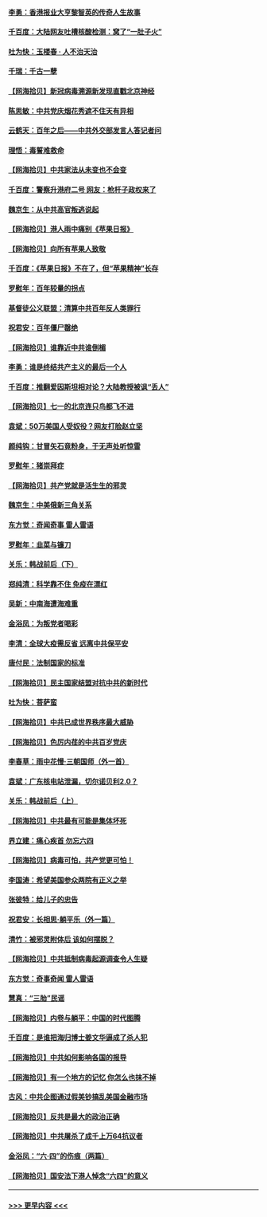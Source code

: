 #### [李勇：香港报业大亨黎智英的传奇人生故事](../pages/nsc993/n13055258.md?t=06291803) 
#### [千百度：大陆网友吐槽核酸检测：窝了“一肚子火”](../pages/nsc993/n13055194.md?t=06291803) 
#### [吐为快：玉楼春 · 人不治天治](../pages/nsc993/n13054028.md?t=06291803) 
#### [千瑞：千古一孽](../pages/nsc993/n13054016.md?t=06291803) 
#### [【网海拾贝】新冠病毒溯源新发现直戳北京神经](../pages/nsc993/n13052425.md?t=06291803) 
#### [陈思敏：中共党庆烟花秀遮不住天有异相](../pages/nsc993/n13052020.md?t=06291803) 
#### [云鹤天：百年之后——中共外交部发言人答记者问](../pages/nsc993/n13051604.md?t=06291803) 
#### [理悟：毒誓难救命](../pages/nsc993/n13051601.md?t=06291803) 
#### [【网海拾贝】中共家法从未变也不会变](../pages/nsc993/n13050366.md?t=06291803) 
#### [千百度：警察升港府二号 网友：枪杆子政权来了](../pages/nsc993/n13050261.md?t=06291803) 
#### [魏京生：从中共高官叛逃说起](../pages/nsc993/n13048997.md?t=06291803) 
#### [【网海拾贝】港人雨中痛别《苹果日报》](../pages/nsc993/n13048941.md?t=06291803) 
#### [【网海拾贝】向所有苹果人致敬](../pages/nsc993/n13046795.md?t=06291803) 
#### [千百度：《苹果日报》不在了，但“苹果精神”长存](../pages/nsc993/n13046703.md?t=06291803) 
#### [罗慰年：百年较量的拐点](../pages/nsc993/n13046542.md?t=06291803) 
#### [基督徒公义联盟：清算中共百年反人类罪行](../pages/nsc993/n13046499.md?t=06291803) 
#### [祝君安：百年僵尸罄绝](../pages/nsc993/n13045595.md?t=06291803) 
#### [【网海拾贝】谁靠近中共谁倒楣](../pages/nsc993/n13044667.md?t=06291803) 
#### [李勇：谁是终结共产主义的最后一个人](../pages/nsc993/n13044397.md?t=06291803) 
#### [千百度：推翻爱因斯坦相对论？大陆教授被讽“丢人”](../pages/nsc993/n13043908.md?t=06291803) 
#### [【网海拾贝】七一的北京连只鸟都飞不进](../pages/nsc993/n13041377.md?t=06291803) 
#### [袁斌：50万美国人受奴役？网友打脸赵立坚](../pages/nsc993/n13041330.md?t=06291803) 
#### [颜纯钩：甘冒矢石竟粉身，于无声处听惊雷](../pages/nsc993/n13041140.md?t=06291803) 
#### [罗慰年：猪崇拜症](../pages/nsc993/n13041071.md?t=06291803) 
#### [【网海拾贝】共产党就是活生生的邪灵](../pages/nsc993/n13036627.md?t=06291803) 
#### [魏京生：中美俄新三角关系](../pages/nsc993/n13035986.md?t=06291803) 
#### [东方觉：奇闻奇事 雷人雷语](../pages/nsc993/n13035878.md?t=06291803) 
#### [罗慰年：韭菜与镰刀](../pages/nsc993/n13034374.md?t=06291803) 
#### [关乐：韩战前后（下）](../pages/nsc993/n13034113.md?t=06291803) 
#### [郑纯清：科学靠不住 免疫在漂红](../pages/nsc993/n13034093.md?t=06291803) 
#### [吴新：中南海遭海难重](../pages/nsc993/n13034084.md?t=06291803) 
#### [金浴凤：为叛党者喝彩](../pages/nsc993/n13034058.md?t=06291803) 
#### [李清：全球大疫需反省 远离中共保平安](../pages/nsc993/n13033784.md?t=06291803) 
#### [唐付民：法制国家的标准](../pages/nsc993/n13032944.md?t=06291803) 
#### [【网海拾贝】民主国家结盟对抗中共的新时代](../pages/nsc993/n13031717.md?t=06291803) 
#### [吐为快：菩萨蛮](../pages/nsc993/n13030033.md?t=06291803) 
#### [【网海拾贝】中共已成世界秩序最大威胁](../pages/nsc993/n13028138.md?t=06291803) 
#### [【网海拾贝】色厉内荏的中共百岁党庆](../pages/nsc993/n13025582.md?t=06291803) 
#### [李春草：雨中花慢‧三朝国师（外一首）](../pages/nsc993/n13025567.md?t=06291803) 
#### [袁斌：广东核电站泄漏，切尔诺贝利2.0？](../pages/nsc993/n13025475.md?t=06291803) 
#### [关乐：韩战前后（上）](../pages/nsc993/n13025387.md?t=06291803) 
#### [【网海拾贝】中共最有可能是集体坏死](../pages/nsc993/n13023101.md?t=06291803) 
#### [界立建：痛心疾首 勿忘六四](../pages/nsc993/n13022339.md?t=06291803) 
#### [【网海拾贝】病毒可怕，共产党更可怕！](../pages/nsc993/n13020728.md?t=06291803) 
#### [李国涛：希望美国参众两院有正义之举](../pages/nsc993/n13020674.md?t=06291803) 
#### [张彼特：给儿子的忠告](../pages/nsc993/n13018934.md?t=06291803) 
#### [祝君安：长相思‧躺平乐（外一篇）](../pages/nsc993/n13018923.md?t=06291803) 
#### [清竹：被邪灵附体后 该如何摆脱？](../pages/nsc993/n13018877.md?t=06291803) 
#### [【网海拾贝】中共抵制病毒起源调查令人生疑](../pages/nsc993/n13017785.md?t=06291803) 
#### [东方觉：奇事奇闻 雷人雷语](../pages/nsc993/n13017577.md?t=06291803) 
#### [慧真：“三胎”民谣](../pages/nsc993/n13017394.md?t=06291803) 
#### [【网海拾贝】内卷与躺平：中国的时代图腾](../pages/nsc993/n13016128.md?t=06291803) 
#### [千百度：是谁把海归博士姜文华逼成了杀人犯](../pages/nsc993/n13015218.md?t=06291803) 
#### [【网海拾贝】中共如何影响各国的报导](../pages/nsc993/n13012599.md?t=06291803) 
#### [【网海拾贝】有一个地方的记忆 你怎么也抹不掉](../pages/nsc993/n13009802.md?t=06291803) 
#### [古风：中共企图通过假美钞搞乱美国金融市场](../pages/nsc993/n13009626.md?t=06291803) 
#### [【网海拾贝】反共是最大的政治正确](../pages/nsc993/n13007051.md?t=06291803) 
#### [【网海拾贝】中共屠杀了成千上万64抗议者](../pages/nsc993/n13002713.md?t=06291803) 
#### [金浴凤：“六·四”的伤痕（两篇）](../pages/nsc993/n13001719.md?t=06291803) 
#### [【网海拾贝】国安法下港人悼念“六四”的意义](../pages/nsc993/n13001039.md?t=06291803) 

----
#### [ >>> 更早内容 <<< ](../indexes/nsc993-earlier.md)
